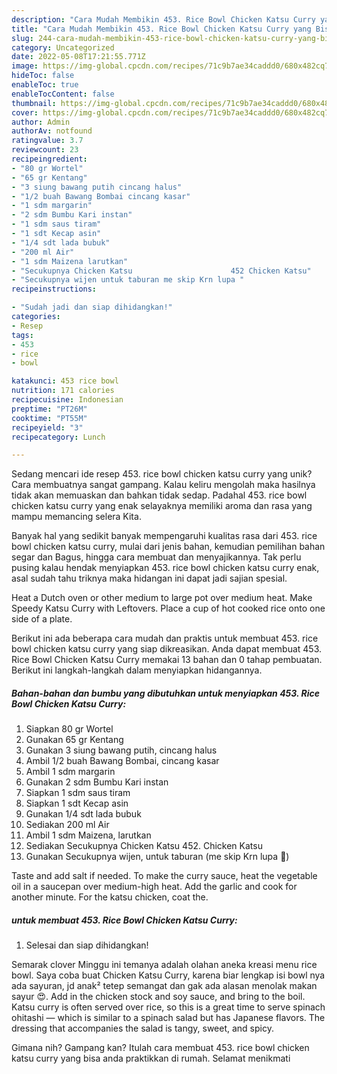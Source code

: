 ```yaml
---
description: "Cara Mudah Membikin 453. Rice Bowl Chicken Katsu Curry yang Bisa Manjain Lidah"
title: "Cara Mudah Membikin 453. Rice Bowl Chicken Katsu Curry yang Bisa Manjain Lidah"
slug: 244-cara-mudah-membikin-453-rice-bowl-chicken-katsu-curry-yang-bisa-manjain-lidah
category: Uncategorized
date: 2022-05-08T17:21:55.771Z
image: https://img-global.cpcdn.com/recipes/71c9b7ae34caddd0/680x482cq70/453-rice-bowl-chicken-katsu-curry-foto-resep-utama.jpg
hideToc: false
enableToc: true
enableTocContent: false
thumbnail: https://img-global.cpcdn.com/recipes/71c9b7ae34caddd0/680x482cq70/453-rice-bowl-chicken-katsu-curry-foto-resep-utama.jpg
cover: https://img-global.cpcdn.com/recipes/71c9b7ae34caddd0/680x482cq70/453-rice-bowl-chicken-katsu-curry-foto-resep-utama.jpg
author: Admin
authorAv: notfound
ratingvalue: 3.7
reviewcount: 23
recipeingredient:
- "80 gr Wortel"
- "65 gr Kentang"
- "3 siung bawang putih cincang halus"
- "1/2 buah Bawang Bombai cincang kasar"
- "1 sdm margarin"
- "2 sdm Bumbu Kari instan"
- "1 sdm saus tiram"
- "1 sdt Kecap asin"
- "1/4 sdt lada bubuk"
- "200 ml Air"
- "1 sdm Maizena larutkan"
- "Secukupnya Chicken Katsu                      452 Chicken Katsu"
- "Secukupnya wijen untuk taburan me skip Krn lupa "
recipeinstructions:

- "Sudah jadi dan siap dihidangkan!"
categories:
- Resep
tags:
- 453
- rice
- bowl

katakunci: 453 rice bowl 
nutrition: 171 calories
recipecuisine: Indonesian
preptime: "PT26M"
cooktime: "PT55M"
recipeyield: "3"
recipecategory: Lunch

---
```





Sedang mencari ide resep 453. rice bowl chicken katsu curry yang unik? Cara membuatnya sangat gampang. Kalau keliru mengolah maka hasilnya tidak akan memuaskan dan bahkan tidak sedap. Padahal 453. rice bowl chicken katsu curry yang enak selayaknya memiliki aroma dan rasa yang mampu memancing selera Kita.





Banyak hal yang sedikit banyak mempengaruhi kualitas rasa dari 453. rice bowl chicken katsu curry, mulai dari jenis bahan, kemudian pemilihan bahan segar dan Bagus, hingga cara membuat dan menyajikannya. Tak perlu pusing kalau hendak menyiapkan 453. rice bowl chicken katsu curry enak,      asal sudah tahu triknya maka hidangan ini dapat jadi sajian spesial.














Heat a Dutch oven or other medium to large pot over medium heat. Make Speedy Katsu Curry with Leftovers. Place a cup of hot cooked rice onto one side of a plate.






Berikut ini ada beberapa cara mudah dan praktis untuk membuat 453. rice bowl chicken katsu curry yang siap dikreasikan. Anda dapat membuat 453. Rice Bowl Chicken Katsu Curry memakai 13 bahan dan 0 tahap pembuatan. Berikut ini langkah-langkah dalam menyiapkan hidangannya.

<!--inarticleads1-->

##### Bahan-bahan dan bumbu yang dibutuhkan untuk menyiapkan 453. Rice Bowl Chicken Katsu Curry:

1. Siapkan 80 gr Wortel
1. Gunakan 65 gr Kentang
1. Gunakan 3 siung bawang putih, cincang halus
1. Ambil 1/2 buah Bawang Bombai, cincang kasar
1. Ambil 1 sdm margarin
1. Gunakan 2 sdm Bumbu Kari instan
1. Siapkan 1 sdm saus tiram
1. Siapkan 1 sdt Kecap asin
1. Gunakan 1/4 sdt lada bubuk
1. Sediakan 200 ml Air
1. Ambil 1 sdm Maizena, larutkan
1. Sediakan Secukupnya Chicken Katsu                      452. Chicken Katsu
1. Gunakan Secukupnya wijen, untuk taburan (me skip Krn lupa 🤭)


Taste and add salt if needed. To make the curry sauce, heat the vegetable oil in a saucepan over medium-high heat. Add the garlic and cook for another minute. For the katsu chicken, coat the. 

<!--inarticleads2-->

#####  untuk membuat 453. Rice Bowl Chicken Katsu Curry:


1. Selesai dan siap dihidangkan!

Semarak clover Minggu ini temanya adalah olahan aneka kreasi menu rice bowl. Saya coba buat Chicken Katsu Curry, karena biar lengkap isi bowl nya ada sayuran, jd anak² tetep semangat dan gak ada alasan menolak makan sayur 😍. Add in the chicken stock and soy sauce, and bring to the boil. Katsu curry is often served over rice, so this is a great time to serve spinach ohitashi — which is similar to a spinach salad but has Japanese flavors. The dressing that accompanies the salad is tangy, sweet, and spicy. 

Gimana nih? Gampang kan? Itulah cara membuat 453. rice bowl chicken katsu curry yang bisa anda praktikkan di rumah. Selamat menikmati
